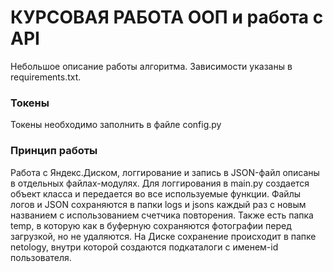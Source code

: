 # КУРСОВАЯ РАБОТА ООП и работа с API

Небольшое описание работы алгоритма.
Зависимости указаны в requiremеnts.txt.​

### Токены

Токены необходимо заполнить в файле config.py

### Принцип работы

Работа с Яндекс.Диском, логгирование и запись в JSON-файл описаны в отдельных файлах-модулях. Для логгирования в main.py создается объект класса и передается во все используемые функции. Файлы логов и JSON сохраняются в папки logs и jsons каждый раз с новым названием с использованием счетчика повторения. Также есть папка temp, в которую как в буферную сохраняются фотографии перед загрузкой, но не удаляются. На Диске сохранение происходит в папке netology, внутри которой создаются подкаталоги с именем-id пользователя.